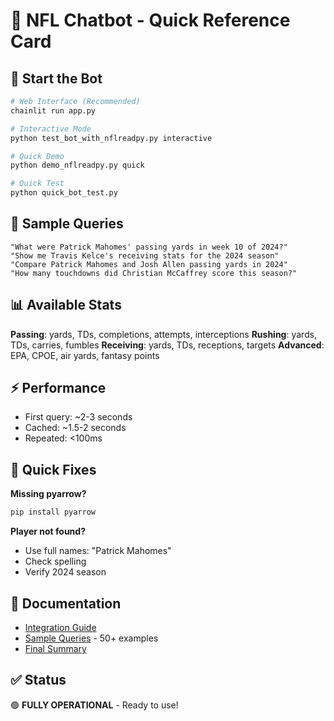 # 🏈 NFL Chatbot - Quick Reference Card

## 🚀 Start the Bot

```bash
# Web Interface (Recommended)
chainlit run app.py

# Interactive Mode
python test_bot_with_nflreadpy.py interactive

# Quick Demo
python demo_nflreadpy.py quick

# Quick Test
python quick_bot_test.py
```

## 💬 Sample Queries

```
"What were Patrick Mahomes' passing yards in week 10 of 2024?"
"Show me Travis Kelce's receiving stats for the 2024 season"
"Compare Patrick Mahomes and Josh Allen passing yards in 2024"
"How many touchdowns did Christian McCaffrey score this season?"
```

## 📊 Available Stats

**Passing**: yards, TDs, completions, attempts, interceptions
**Rushing**: yards, TDs, carries, fumbles
**Receiving**: yards, TDs, receptions, targets
**Advanced**: EPA, CPOE, air yards, fantasy points

## ⚡ Performance

- First query: ~2-3 seconds
- Cached: ~1.5-2 seconds
- Repeated: <100ms

## 🔧 Quick Fixes

**Missing pyarrow?**
```bash
pip install pyarrow
```

**Player not found?**
- Use full names: "Patrick Mahomes"
- Check spelling
- Verify 2024 season

## 📖 Documentation

- [Integration Guide](NFLREADPY_INTEGRATION_GUIDE.md)
- [Sample Queries](SAMPLE_QUERIES.md) - 50+ examples
- [Final Summary](FINAL_SUMMARY.md)

## ✅ Status

🟢 **FULLY OPERATIONAL** - Ready to use!
